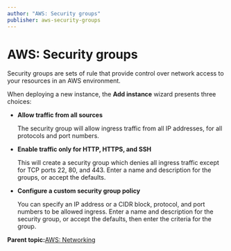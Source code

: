 ```yaml
---
author: "AWS: Security groups"
publisher: aws-security-groups
---
```


# AWS: Security groups

Security groups are sets of rule that provide control over network access to your resources in an AWS environment.

When deploying a new instance, the **Add instance** wizard presents three choices:

-   **Allow traffic from all sources**

    The security group will allow ingress traffic from all IP addresses, for all protocols and port numbers.

-   **Enable traffic only for HTTP, HTTPS, and SSH**

    This will create a security group which denies all ingress traffic except for TCP ports 22, 80, and 443. Enter a name and description for the groups, or accept the defaults.

-   **Configure a custom security group policy**

    You can specify an IP address or a CIDR block, protocol, and port numbers to be allowed ingress. Enter a name and description for the security group, or accept the defaults, then enter the criteria for the group.


**Parent topic:**[AWS: Networking](aws-networking.md)

